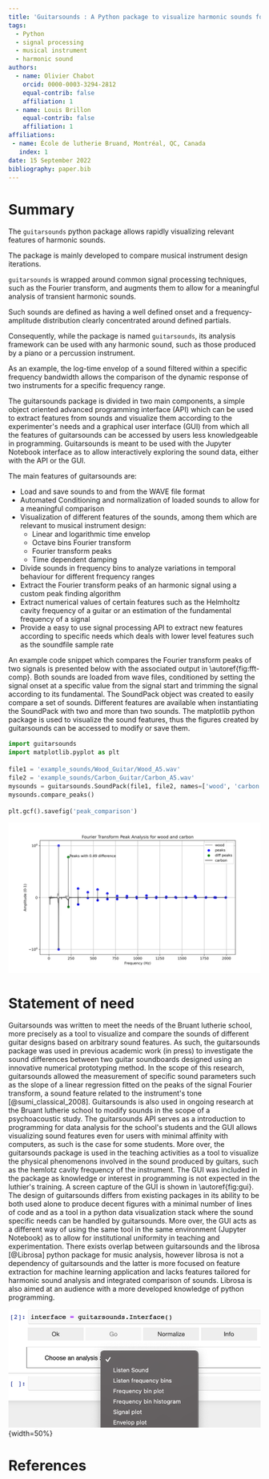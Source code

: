 ```yaml
---
title: 'Guitarsounds : A Python package to visualize harmonic sounds for musical instrument testing'
tags:
  - Python
  - signal processing
  - musical instrument
  - harmonic sound
authors:
  - name: Olivier Chabot
    orcid: 0000-0003-3294-2812
    equal-contrib: false
    affiliation: 1
  - name: Louis Brillon
    equal-contrib: false
    affiliation: 1
affiliations:
 - name: École de lutherie Bruand, Montréal, QC, Canada
   index: 1
date: 15 September 2022
bibliography: paper.bib
---
```


# Summary

The `guitarsounds` python package allows rapidly visualizing relevant features of harmonic sounds. 

The package is mainly developed to compare musical instrument design iterations.

`guitarsounds` is wrapped around common signal processing techniques, such as the Fourier transform, and augments them to allow for a meaningful analysis of transient harmonic sounds.

Such sounds are defined as having a well defined onset and a frequency-amplitude distribution clearly concentrated around defined partials.

Consequently, while the package is named `guitarsounds`, its analysis framework can be used with any harmonic sound, such as those produced by a piano or a percussion instrument. 

As an example, the log-time envelop of a sound filtered within a specific frequency bandwidth allows the comparison of the dynamic response of two instruments for a specific frequency range.

The guitarsounds package is divided in two main components, a simple object oriented advanced programming interface (API) which can be used to extract features from sounds and visualize them according to the experimenter's needs and a graphical user interface (GUI) from which all the features of guitarsounds can be accessed by users less knowledgeable in programming. 
Guitarsounds is meant to be used with the Jupyter Notebook interface as to allow interactively exploring the sound data, either with the API or the GUI.

The main features of guitarsounds are: 

- Load and save sounds to and from the WAVE file format
- Automated Conditioning and normalization of loaded sounds to allow for a meaningful comparison
- Visualization of  different features of the sounds, among them which are relevant to musical instrument design: 
    - Linear and logarithmic time envelop
    - Octave bins Fourier transform
    - Fourier transform peaks
    - Time dependent damping
- Divide sounds in frequency bins to analyze variations in temporal behaviour for different frequency ranges
- Extract the Fourier transform peaks of an harmonic signal using a custom peak finding algorithm
- Extract numerical values of certain features such as the Helmholtz cavity frequency of a guitar or an estimation of the fundamental frequency of a signal
- Provide a easy to use signal processing API to extract new features according to specific needs which deals with lower level features such as the soundfile sample rate

An example code snippet which compares the Fourier transform peaks of two signals is presented below with the associated output in \autoref{fig:fft-comp}. Both sounds are loaded from wave files, conditioned by setting the signal onset at a specific value from the signal start and trimming the signal according to its fundamental. The SoundPack object was created to easily compare a set of sounds. Different features are available when instantiating the SoundPack with two and more than two sounds. The matplotlib python package is used to visualize the sound features, thus the figures created by guitarsounds can be accessed to modify or save them. 

```python
import guitarsounds
import matplotlib.pyplot as plt

file1 = 'example_sounds/Wood_Guitar/Wood_A5.wav'
file2 = 'example_sounds/Carbon_Guitar/Carbon_A5.wav'
mysounds = guitarsounds.SoundPack(file1, file2, names=['wood', 'carbon'])
mysounds.compare_peaks()

plt.gcf().savefig('peak_comparison')
```

![Output of the code snippet comparing the Fourier transform peaks of two signals.\label{fig:fft-comp}](figurepeaks.png)

# Statement of need

Guitarsounds was written to meet the needs of the Bruant lutherie school, more precisely as a tool to visualize and compare the sounds of different guitar designs based on arbitrary sound features.
As such, the guitarsounds package was used in previous academic work (in press) to investigate the sound differences between two guitar soundboards designed using an innovative numerical prototyping method. In the scope of this research, guitarsounds allowed the measurement of specific sound parameters such as the slope of a linear regression fitted on the peaks of the signal Fourier transform, a sound feature related to the instrument's tone [@sumi_classical_2008].
 Guitarsounds is also used in ongoing research at the Bruant lutherie school to modify sounds in the scope of a psychoacoustic study.
 The guitarsounds API serves as a introduction to programming for data analysis for the school's students and the GUI allows visualizing sound features even for users with minimal affinity with computers, as such is the case for some students.
 More over, the guitarsounds package is used in the teaching activities as a tool to visualize the physical phenomenons involved in the sound produced by guitars, such as the hemlotz cavity frequency of the instrument.
 The GUI was included in the package as knowledge or interest in programming is not expected in the luthier's training.
 A screen capture of the GUI is shown in \autoref{fig:gui}.
 The design of guitarsounds differs from existing packages in its ability to be both used alone to produce decent figures with a minimal number of lines of code and as a tool in a python data visualization stack where the sound specific needs can be handled by guitarsounds.
 More over, the GUI acts as a different way of using the same tool in the same environment (Jupyter Notebook) as to allow for institutional uniformity in teaching and experimentation.
 There exists overlap between guitarsounds and the librosa [@Librosa] python package for music analysis, however librosa is not a dependency of guitarsounds and the latter is more focused on feature extraction for machine learning application and lacks features tailored for harmonic sound analysis and  integrated comparison of sounds.
 Librosa is also aimed at an audience with a more developed knowledge of python programming.

![Graphical user interface in the Jupyter Notebook environment.\label{fig:gui}](figuregui.png){width=50%}

# References
